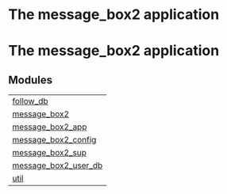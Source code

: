

<h1>The message_box2 application</h1>

The message_box2 application
============================


<h2 class="indextitle">Modules</h2>



<table width="100%" border="0" summary="list of modules">
<tr><td><a href="follow_db.md" class="module">follow_db</a></td></tr>
<tr><td><a href="message_box2.md" class="module">message_box2</a></td></tr>
<tr><td><a href="message_box2_app.md" class="module">message_box2_app</a></td></tr>
<tr><td><a href="message_box2_config.md" class="module">message_box2_config</a></td></tr>
<tr><td><a href="message_box2_sup.md" class="module">message_box2_sup</a></td></tr>
<tr><td><a href="message_box2_user_db.md" class="module">message_box2_user_db</a></td></tr>
<tr><td><a href="util.md" class="module">util</a></td></tr></table>

